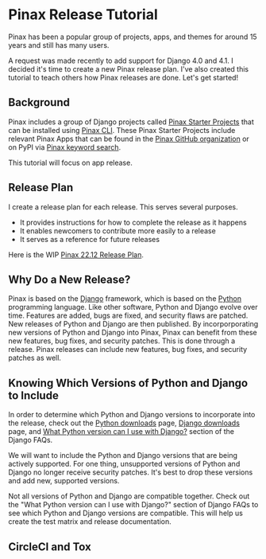 # Pinax Release Tutorial

Pinax has been a popular group of projects, apps, and themes for around 15 years and still has many users. 

A request was made recently to add support for Django 4.0 and 4.1. I decided it's time to create a new Pinax release plan. I've also created this tutorial to teach others how Pinax releases are done. Let's get started! 

## Background

Pinax includes a group of Django projects called [Pinax Starter Projects](https://github.com/pinax/pinax-starter-projects) that can be installed using [Pinax CLI](https://github.com/pinax/pinax-cli). These Pinax Starter Projects include relevant Pinax Apps that can be found in the [Pinax GitHub organization](https://github.com/pinax) or on PyPI via [Pinax keyword search](https://pypi.org/search/?q=pinax). 

This tutorial will focus on app release. 

## Release Plan

I create a release plan for each release. This serves several purposes. 

* It provides instructions for how to complete the release as it happens
* It enables newcomers to contribute more easily to a release
* It serves as a reference for future releases

Here is the WIP [Pinax 22.12 Release Plan](https://github.com/pinax/pinax/wiki/Pinax-22.12-Release-Plan/).

## Why Do a New Release? 

Pinax is based on the [Django](https://www.djangoproject.com/) framework, which is based on the [Python](https://www.python.org/) programming language. Like other software, Python and Django evolve over time. Features are added, bugs are fixed, and security flaws are patched. New releases of Python and Django are then published. By incorporporating new versions of Python and Django into Pinax, Pinax can benefit from these new features, bug fixes, and security patches. This is done through a release. Pinax releases can include new features, bug fixes, and security patches as well. 

## Knowing Which Versions of Python and Django to Include

In order to determine which Python and Django versions to incorporate into the release, check out the [Python downloads](https://www.python.org/downloads/) page, [Django downloads](https://www.djangoproject.com/download/) page, and [What Python version can I use with Django?](https://docs.djangoproject.com/en/4.1/faq/install/#what-python-version-can-i-use-with-django) section of the Django FAQs. 

We will want to include the Python and Django versions that are being actively supported. For one thing, unsupported versions of Python and Django no longer receive security patches. It's best to drop these versions and add new, supported versions. 

Not all versions of Python and Django are compatible together. Check out the "What Python version can I use with Django?" section of Django FAQs to see which Python and Django versions are compatible. This will help us create the test matrix and release documentation. 

## CircleCI and Tox




